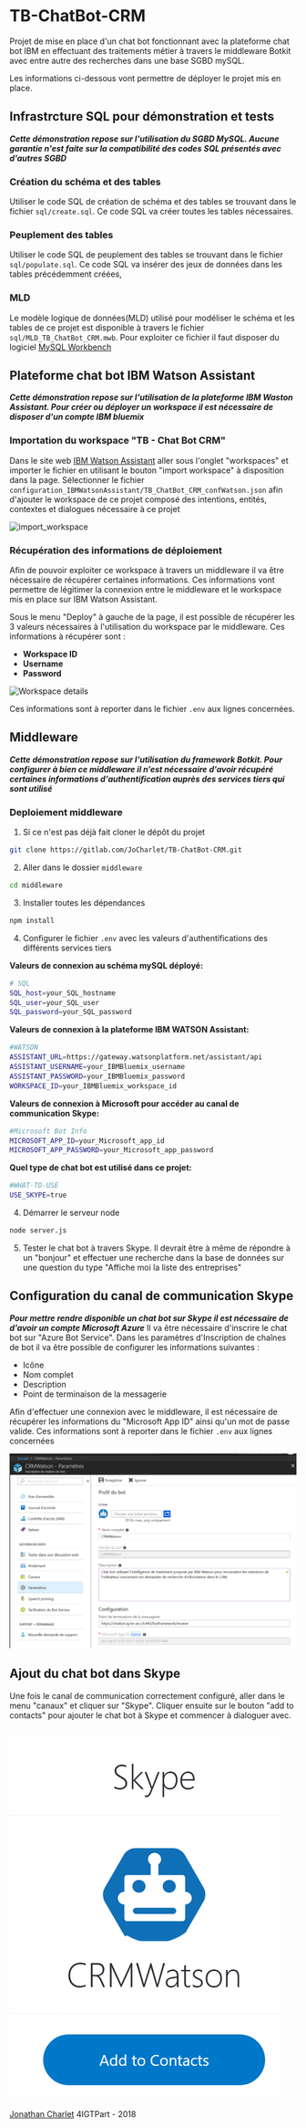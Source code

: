 # TB-ChatBot-CRM
Projet de mise en place d'un chat bot fonctionnant avec la plateforme chat bot IBM en effectuant des traitements métier à travers le middleware Botkit avec entre autre des recherches dans une base SGBD mySQL.

Les informations ci-dessous vont permettre de déployer le projet mis en place.

## Infrastrcture SQL pour démonstration et tests
_**Cette démonstration repose sur l'utilisation du SGBD MySQL. Aucune garantie n'est faite sur la compatibilité des codes SQL présentés avec d'autres SGBD**_

### Création du schéma et des tables
Utiliser le code SQL de création de schéma et des tables se trouvant dans le fichier `sql/create.sql`.
Ce code SQL va créer toutes les tables nécessaires.

### Peuplement des tables
Utiliser le code SQL de peuplement des tables se trouvant dans le fichier `sql/populate.sql`.
Ce code SQL va insérer des jeux de données dans les tables précédemment créées,

### MLD
Le modèle logique de données(MLD) utilisé pour modéliser le schéma et les tables de ce projet est disponible à travers le fichier `sql/MLD_TB_ChatBot_CRM.mwb`.
Pour exploiter ce fichier il faut disposer du logiciel [MySQL Workbench](https://www.mysql.com/fr/products/workbench/)

## Plateforme chat bot IBM Watson Assistant
_**Cette démonstration repose sur l'utilisation de la plateforme IBM Waston Assistant. Pour créer ou déployer un workspace il est nécessaire de disposer d'un compte IBM bluemix**_

### Importation du workspace "TB - Chat Bot CRM"
Dans le site web [IBM Watson Assistant](https://assistant-us-south.watsonplatform.net) aller sous l'onglet "workspaces" et importer le fichier en utilisant le bouton "import workspace" à disposition dans la page. Sélectionner le fichier `configuration_IBMWatsonAssistant/TB_ChatBot_CRM_confWatson.json` afin d'ajouter le workspace de ce projet composé des intentions, entités, contextes et dialogues nécessaire à ce projet

![import_workspace](import_workspace.png)

### Récupération des informations de déploiement
Afin de pouvoir exploiter ce workspace à travers un middleware il va être nécessaire de récupérer certaines informations. Ces informations vont permettre de légitimer la connexion entre le middleware et le workspace mis en place sur IBM Watson Assistant.

Sous le menu "Deploy" à gauche de la page, il est possible de récupérer les 3 valeurs nécessaires à l'utilisation du workspace par le middleware. Ces informations à récupérer sont :
* __Workspace ID__
* __Username__
* __Password__

![Workspace details](WorkspaceDetails.png)

Ces informations sont à reporter dans le fichier `.env` aux lignes concernées.

## Middleware
_**Cette démonstration repose sur l'utilisation du framework Botkit. Pour configurer à bien ce middleware il n’est nécessaire d'avoir récupéré certaines informations d'authentification auprès des services tiers qui sont utilisé**_

### Deploiement middleware
1) Si ce n'est pas déjà fait cloner le dépôt du projet
```bash
git clone https://gitlab.com/JoCharlet/TB-ChatBot-CRM.git
```
2) Aller dans le dossier `middleware`
```bash
cd middleware
```

3) Installer toutes les dépendances
```bash
npm install
```

4) Configurer le fichier `.env` avec les valeurs d'authentifications des différents services tiers

**Valeurs de connexion au schéma mySQL déployé:**
```bash
# SQL
SQL_host=your_SQL_hostname
SQL_user=your_SQL_user
SQL_password=your_SQL_password
```

**Valeurs de connexion à la plateforme IBM WATSON Assistant:**
```bash
#WATSON
ASSISTANT_URL=https://gateway.watsonplatform.net/assistant/api
ASSISTANT_USERNAME=your_IBMBluemix_username
ASSISTANT_PASSWORD=your_IBMBluemix_password
WORKSPACE_ID=your_IBMBluemix_workspace_id
```

**Valeurs de connexion à Microsoft pour accéder au canal de communication Skype:**
```bash
#Microsoft Bot Info
MICROSOFT_APP_ID=your_Microsoft_app_id
MICROSOFT_APP_PASSWORD=your_Microsoft_app_password
```

**Quel type de chat bot est utilisé dans ce projet:**
```bash
#WHAT-TO-USE
USE_SKYPE=true
```

4) Démarrer le serveur node
```bash
node server.js
```

5) Tester le chat bot à travers Skype. Il devrait être à même de répondre à un "bonjour" et effectuer une recherche dans la base de données sur une question du type "Affiche moi la liste des entreprises"

## Configuration du canal de communication Skype
_**Pour mettre rendre disponible un chat bot sur Skype il est nécessaire de d'avoir un compte Microsoft Azure**_
Il va être nécessaire d'inscrire le chat bot sur "Azure Bot Service".
Dans les paramètres d'Inscription de chaînes de bot il va être possible de configurer les informations suivantes :
* Icône
* Nom complet
* Description
* Point de terminaison de la messagerie

Afin d'effectuer une connexion avec le middleware, il est nécessaire de récupérer les informations du "Microsoft App ID" ainsi qu'un mot de passe valide. Ces informations sont à reporter dans le fichier `.env` aux lignes concernées

![Azure bot service](img/Azure_bot_service.png)

## Ajout du chat bot dans Skype
Une fois le canal de communication correctement configuré, aller dans le menu "canaux" et cliquer sur "Skype". Cliquer ensuite sur le bouton "add to contacts" pour ajouter le chat bot à Skype et commencer à dialoguer avec.


![ajouter skype](img/skype_add_Watson.png)
---
[Jonathan Charlet](mailto:jonathan.charlet@bluewin.ch) 4IGTPart - 2018
